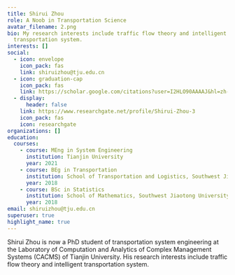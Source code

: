 ```yaml
---
title: Shirui Zhou
role: A Noob in Transportation Science
avatar_filename: 2.png
bio: My research interests include traffic flow theory and intelligent
  transportation system.
interests: []
social:
  - icon: envelope
    icon_pack: fas
    link: shiruizhou@tju.edu.cn
  - icon: graduation-cap
    icon_pack: fas
    link: https://scholar.google.com/citations?user=I2HLO90AAAAJ&hl=zh-CN&oi=ao
  - display:
      header: false
    link: https://www.researchgate.net/profile/Shirui-Zhou-3
    icon_pack: fas
    icon: researchgate
organizations: []
education:
  courses:
    - course: MEng in System Engineering
      institution: Tianjin University
      year: 2021
    - course: BEg in Transportation
      institution: School of Transportation and Logistics, Southwest Jiaotong University
      year: 2018
    - course: BSc in Statistics
      institution: School of Mathematics, Southwest Jiaotong University
      year: 2018
email: shiruizhou@tju.edu.cn
superuser: true
highlight_name: true
---
```

Shirui Zhou is now a PhD student of transportation system engineering at the Laboratory of Computation and Analytics of Complex Management Systems (CACMS) of Tianjin University. His research interests include  traffic flow theory and intelligent transportation system.
